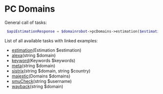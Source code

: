 # PC Domains

General call of tasks:

```php
 $apiEstimationResponse = $domainrobot->pcDomains->estimation($estimation);
```

List of all available tasks with linked examples:

* [estimation](https://github.com/InterNetX/php-domainrobot-sdk/blob/master/example/pc_domains/Estimation.php)(Estimation $estimation)
* [alexa](https://github.com/InterNetX/php-domainrobot-sdk/blob/master/example/pc_domains/Alexa.php)(string $domain) 
* [keyword](https://github.com/InterNetX/php-domainrobot-sdk/blob/master/example/pc_domains/Keyword.php)(Keywords $keywords)
* [meta](https://github.com/InterNetX/php-domainrobot-sdk/blob/master/example/pc_domains/Meta.php)(string $domain)
* [sistrix](https://github.com/InterNetX/php-domainrobot-sdk/blob/master/example/pc_domains/Sistrix.php)(string $domain, string $country)
* [majestic](https://github.com/InterNetX/php-domainrobot-sdk/blob/master/example/pc_domains/Majestic.php)(Domains $domains)
* [smuCheck](https://github.com/InterNetX/php-domainrobot-sdk/blob/master/example/pc_domains/SocialMediaUsernameCheck.php)(string $username)
* [wayback](https://github.com/InterNetX/php-domainrobot-sdk/blob/master/pc_domains/Wayback.php)(string $domain)
